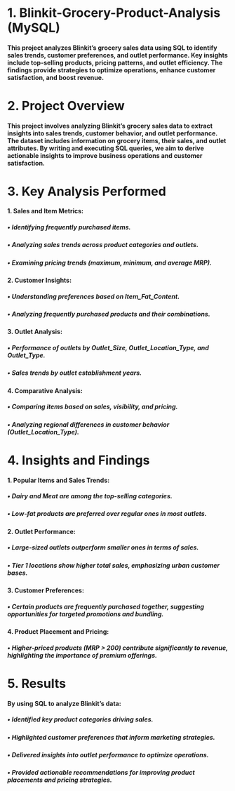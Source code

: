 # 1. Blinkit-Grocery-Product-Analysis (MySQL)
#### This project analyzes Blinkit’s grocery sales data using SQL to identify sales trends, customer preferences, and outlet performance. Key insights include top-selling products, pricing patterns, and outlet efficiency. The findings provide strategies to optimize operations, enhance customer satisfaction, and boost revenue.
# 2. Project Overview
#### This project involves analyzing Blinkit’s grocery sales data to extract insights into sales trends, customer behavior, and outlet performance. The dataset includes information on grocery items, their sales, and outlet attributes. By writing and executing SQL queries, we aim to derive actionable insights to improve business operations and customer satisfaction.
# 3. Key Analysis Performed
#### 1. Sales and Item Metrics:
##### • Identifying frequently purchased items.
##### • Analyzing sales trends across product categories and outlets.
##### • Examining pricing trends (maximum, minimum, and average MRP).
#### 2. Customer Insights:
##### • Understanding preferences based on Item_Fat_Content.
##### • Analyzing frequently purchased products and their combinations.
#### 3. Outlet Analysis:
##### • Performance of outlets by Outlet_Size, Outlet_Location_Type, and Outlet_Type.
##### • Sales trends by outlet establishment years.
#### 4. Comparative Analysis:
##### • Comparing items based on sales, visibility, and pricing.
##### • Analyzing regional differences in customer behavior (Outlet_Location_Type).
# 4. Insights and Findings
#### 1. Popular Items and Sales Trends:
##### • Dairy and Meat are among the top-selling categories.
##### • Low-fat products are preferred over regular ones in most outlets.
#### 2. Outlet Performance:
##### • Large-sized outlets outperform smaller ones in terms of sales.
##### • Tier 1 locations show higher total sales, emphasizing urban customer bases.
#### 3. Customer Preferences:
##### • Certain products are frequently purchased together, suggesting opportunities for targeted promotions and bundling.
#### 4. Product Placement and Pricing:
##### • Higher-priced products (MRP > 200) contribute significantly to revenue, highlighting the importance of premium offerings.
# 5. Results
#### By using SQL to analyze Blinkit’s data:
##### • Identified key product categories driving sales.
##### • Highlighted customer preferences that inform marketing strategies.
##### • Delivered insights into outlet performance to optimize operations.
##### • Provided actionable recommendations for improving product placements and pricing strategies.
